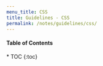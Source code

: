 ```yaml
---
menu_title: CSS
title: Guidelines - CSS
permalink: /notes/guidelines/css/
---
```


<h4>Table of Contents</h4>
* TOC
{:toc}
